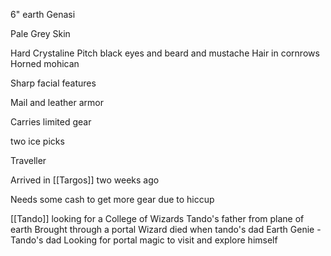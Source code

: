 6" earth Genasi

Pale Grey Skin

Hard Crystaline
Pitch black eyes and beard and mustache
Hair in cornrows
Horned mohican

Sharp facial features

Mail and leather armor

Carries limited gear

two ice picks

Traveller

Arrived in [[Targos]] two weeks ago

Needs some cash to get more gear due to hiccup


[[Tando]] looking for a College of Wizards
Tando's father from plane of earth
Brought through a portal
Wizard died when tando's dad
Earth Genie - Tando's dad
Looking for portal magic to visit and explore himself

